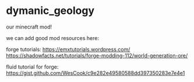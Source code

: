 # dymanic_geology

our minecraft mod!

we can add good mod resources here:

forge tutorials: 
  https://emxtutorials.wordpress.com/
	https://shadowfacts.net/tutorials/forge-modding-112/world-generation-ore/
 
fluid tutorial for forge:  
  https://gist.github.com/WesCook/c9e282e49580588dd397350283e7e4e1
